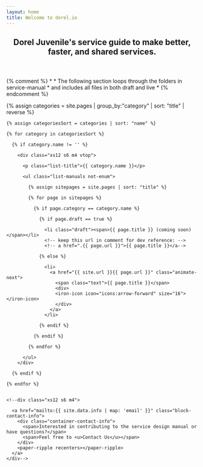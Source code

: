 ```yaml
---
layout: home
title: Welcome to dorel.io
---
```


<div class="page">

  <iron-grid>
    <header class="page-header xs12">
      <h2 class="type-ui-primary">Dorel Juvenile's service guide to make better, faster, and shared services.</h2>
    </header>
  </iron-grid>

  {% comment %}
      *
      * The following section loops through the folders in service-manual
      * and includes all files in both draft and live
      *
  {% endcomment %}

  {% assign categories = site.pages | group_by:"category" | sort: "title" | reverse %}

  <!--ul class="list-manuals not-enum"-->
  <iron-grid>

    {% assign categoriesSort = categories | sort: "name" %}

    {% for category in categoriesSort %}

      {% if category.name != '' %}

        <div class="xs12 s6 m4 vtop">

          <p class="list-title">{{ category.name }}</p>

          <ul class="list-manuals not-enum">

            {% assign sitepages = site.pages | sort: "title" %}

            {% for page in sitepages %}

              {% if page.category == category.name %}

                {% if page.draft == true %}

                  <li class="draft"><span>{{ page.title }} (coming soon)</span></li>
                  <!-- keep this url in comment for dev reference: -->
                  <!-- a href=".{{ page.url }}">{{ page.title }}</a-->

                {% else %}

                  <li>
                    <a href="{{ site.url }}{{ page.url }}" class="animate-next">
                      <span class="text">{{ page.title }}</span>
                      <div>
                      <iron-icon icon="icons:arrow-forward" size="16"></iron-icon>
                      </div>
                    </a>
                  </li>

                {% endif %}

              {% endif %}

            {% endfor %}

          </ul>
        </div>

      {% endif %}

    {% endfor %}

    
    <!--div class="xs12 s6 m4">

      <a href="mailto:{{ site.data.info | map: 'email' }}" class="block-contact-info">
        <div class="container-contact-info">
          <span>Interested in contributing to the service design manual or have questions?</span>
          <span>Feel free to <u>Contact Us</u></span>
        </div>
        <paper-ripple recenters></paper-ripple>
      </a>
    </div-->

  </iron-grid>
  <!--/ul-->

</div>
